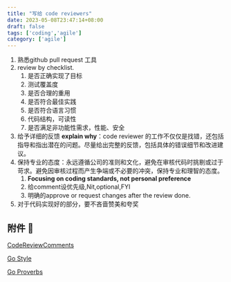 ```yaml
---
title: "写给 code reviewers"
date: 2023-05-08T23:47:14+08:00
draft: false
tags: ['coding','agile']
category: ['agile']
---
```


1. 熟悉github pull request 工具
2. review by checklist.
   1. 是否正确实现了目标
   2. 测试覆盖度
   3. 是否合理的重用
   4. 是否符合最佳实践
   5. 是否符合语言习惯
   6. 代码结构，可读性
   7. 是否满足非功能性需求，性能、安全
3. 给予详细的反馈 **explain why**：code reviewer 的工作不仅仅是找错，还包括指导和指出潜在的问题。尽量给出完整的反馈，包括具体的错误细节和改进建议。
4. 保持专业的态度：永远遵循公司的准则和文化，避免在审核代码时挑剔或过于苛求。避免因审核过程而产生争端或不必要的冲突，保持专业和理智的态度。
   1. **Focusing on coding standards, not personal preference**
   2. 给comment设优先级,Nit,optional,FYI
   3. 明确的approve or request changes after the review done.
5. 对于代码实现好的部分，要不吝啬赞美和夸奖

 

## 附件 📎

[CodeReviewComments](https://github.com/golang/go/wiki/CodeReviewComments) 

[Go Style](https://google.github.io/styleguide/go/) 

[Go Proverbs](https://go-proverbs.github.io/) 



